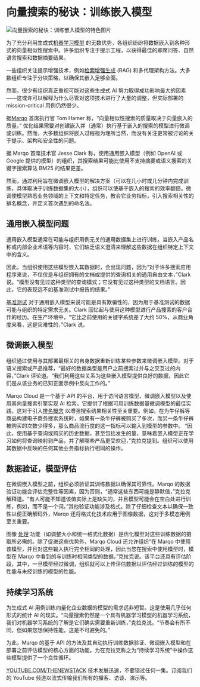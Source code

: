 # 向量搜索的秘诀：训练嵌入模型

![向量搜索的秘诀：训练嵌入模型的特色图片](https://cdn.thenewstack.io/media/2024/10/49cc3ad5-sauce-1770431_1280.jpg)

为了充分利用生成式[机器学习模型](https://thenewstack.io/how-i-enhanced-large-language-models-with-simple-rag/) 的无数优势，各组织纷纷将数据嵌入到各种形式的向量相似性搜索中。许多组织专注于提示工程，以获得最佳的即席问答、自然语言搜索和数据摘要结果。

一些组织关注提示增强技术，例如[检索增强生成](https://thenewstack.io/how-to-build-a-rag-agent-with-nvidia-nim-and-langchain/) (RAG) 和多代理架构方法。大多数组织专注于分块策略，以确保其嵌入足够全面。

然而，很少有组织真正重视可能对这些生成式 AI 努力取得成功影响最大的因素——这或许可以解释为什么尽管对这项技术进行了大量的调整，但实际部署的 mission-critical 用例仍然很少。

据[Marqo](https://www.marqo.ai/) 首席执行官 Tom Hamer 称，“向量相似性搜索的质量取决于向量嵌入的质量。” 优化结果需要对创建嵌入并（通常）执行基于嵌入的搜索的模型进行微调或训练。然而，大多数组织将嵌入过程视为理所当然，而没有关注更常被讨论的关于提示、架构和安全性的问题。

据 Marqo 首席技术官 Jesse Clark 称，使用通用嵌入模型（例如 OpenAI 或 Google 提供的模型）的组织，其搜索结果可能比使用不支持摘要或语义搜索的关键字搜索算法 BM25 的结果更差。

然而，通过利用旨在微调嵌入模型的解决方案（可以在几小时或几分钟内完成训练，具体取决于训练数据集的大小），组织可以使基于嵌入的搜索的效率翻倍。微调使模型熟悉业务领域的上下文和特定任务，教会它业务指标，引入搜索相关性的排名概念，并定义首次遇到的命名法。

## 通用嵌入模型问题

通用嵌入模型通常在可能与组织用例无关的通用数据集上进行训练。当嵌入产品名称或内部企业术语等内容时，它们缺乏语义澄清来理解这些数据在组织特定上下文中的含义。

因此，当组织使用这些模型嵌入其数据时，会出现问题，因为“对于许多搜索应用程序来说，不仅仅是与组织拥有的文档或提供的查询相关的通用自由文本，”Clark 说。“模型没有见过这种类型的查询模式；它没有见过这种类型的文档语言。因此，它的表现远不如基准测试中报告的结果。”

[基准测试](https://arxiv.org/abs/2210.07316) 对于通用嵌入模型来说可能是具有欺骗性的，因为用于基准测试的数据可能与组织的特定需求无关。Clark 回忆起与使用这种模型进行产品搜索的客户合作的经历。在生产环境中，“它比之前使用的关键字系统差了大约 50%，从商业角度来看，这是灾难性的，”Clark 说。

## 微调嵌入模型

组织通过使用与其部署最相关的自身数据重新训练某些参数来微调嵌入模型。对于语义搜索或产品推荐，“最好的数据类型是用户之前搜索过并与之交互过的内容，”Clark 评论道。“我们利用这些关系为这些嵌入模型提供良好的数据，因此它们是从该业务的已知正面示例中反向工作的。”

Marqo Cloud 是一个基于 API 的平台，用于访问语言模型、微调嵌入模型以及使用其向量搜索引擎实现 AI 检索。它提供了根据可用训练数据量微调模型的最佳实践，这对于引入[排名概念](https://arxiv.org/abs/2406.18740) 以增强搜索结果相关性至关重要。例如，在为牛仔裤等商品构建电子商务搜索系统时，如果有一条牛仔裤被购买了多次，而另一条牛仔裤被购买的次数少得多，那么商品流行度的这一指标可以输入到模型的参数中。
“因此，使用基于查询或购买的历史数据，甚至包括发生的量，意味着嵌入模型正在学习如何将查询映射到产品，并了解哪些产品更受欢迎，”克拉克提到。组织可以使用其数据中反映的任何其他业务指标执行相同的操作。

## 数据验证，模型评估

在微调嵌入模型之前，组织必须验证其训练数据以确保其可靠性。Marqo 的数据验证功能会评估完整性等因素，因为否则，“通常这些东西可能是静默值，”克拉克解释道。“有人可能不知道该值实际上是缺失的，并且模型可能会在空白处进行训练，例如，而不是一个词。”其他验证功能涉及格式。除了仔细检查文本以确保一致性以便正确解码外，Marqo 还将格式化技术应用于图像数据，这对于多模态用例至关重要。

图像 [处理](https://thenewstack.io/get-more-out-of-machine-learning-with-data-preprocessing/) 功能（如调整大小和统一格式化数据）是优化模型对这些训练数据的摄取所必需的。除了促进这些优势外，Marqo Cloud 还允许组织“在 Marqo 中使用该模型，并且对这些输入执行完全相同的处理，因此当您在搜索中使用模型时，模型在 Marqo 中看到的与训练时相同类型的数据，”克拉克说。该平台还具有评估阶段，其中，一旦模型经过微调，组织就可以上传评估数据以评估经过训练的模型的性能与未经训练的模型的性能。

## 持续学习系统

为生成式 AI 用例训练向量化企业数据的模型的需求远非短暂。这是使用几乎任何形式的统计 AI 的现实。“向量搜索仍然是一个具有机器学习模型的机器学习系统，我们对机器学习系统的了解是它们确实需要重新训练，”克拉克说。“节奏会有所不同，但如果您想保持性能，这是不可避免的。”

为此，Marqo 的基于 API 的方法及其自动执行训练数据验证、微调嵌入模型和在部署之前评估模型的核心方面的功能，为在克拉克称之为“持续学习系统”中操作这些模型提供了一个良性循环。

[YOUTUBE.COM/THENEWSTACK](https://youtube.com/thenewstack?sub_confirmation=1)
技术发展迅速，不要错过任何一集。订阅我们的 YouTube 频道以流式传输我们所有的播客、访谈、演示等。